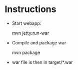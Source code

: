 Instructions
============

* Start webapp: 
    
    mvn jetty:run-war

* Compile and package war
    
    mvn package

* war file is then in target/*.war
